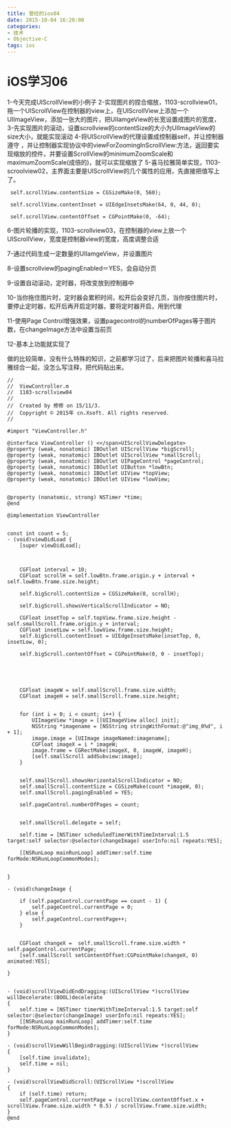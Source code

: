 ```yaml
---
title: 曾经的ios04
date: 2015-10-04 16:20:00
categories: 
- 技术
- Objective-C 
tags: ios
---
```


# iOS学习06
1-今天完成UIScrollView的小例子
2-实现图片的捏合缩放，1103-scrollview01，拖一个UIScrollView在控制器的view上，在UIScrollView上添加一个UIImageView，添加一张大的图片，把UIIamgeView的长宽设置成图片的宽度，<!-- more -->
3-先实现图片的滚动，设置scrollview的contentSize的大小为UIImageView的size大小，就能实现滚动
4-将UIScrollView的代理设置成控制器self，并让控制器遵守 ，并让控制器实现协议中的viewForZoomingInScrollView:方法，返回要实现缩放的控件，并要设置ScrollView的minimumZoomScale和maximumZoomScale(成倍的)，就可以实现缩放了
5-喜马拉雅简单实现，1103-scroolview02，主界面主要是UIScrollView的几个属性的应用，先直接把值写上了。
    
   ```
    self.scrollView.contentSize = CGSizeMake(0, 560);

    self.scrollView.contentInset = UIEdgeInsetsMake(64, 0, 44, 0);

    self.scrollView.contentOffset = CGPointMake(0, -64);
   ```

6-图片轮播的实现，1103-scrollview03，在控制器的view上放一个UIScrollView，宽度是控制器view的宽度，高度调整合适

7-通过代码生成一定数量的UIIamgeView，并设置图片

8-设置scrollview的pagingEnabled＝YES，会自动分页

9-设置自动滚动，定时器，将改变放到控制器中

10-当你拖住图片时，定时器会累积时间，松开后会变好几页，当你按住图片时，要停止定时器，松开后再开启定时器，要将定时器开启，用到代理

11-使用Page Control增强效果，设置pagecontrol的numberOfPages等于图片数，在changeImage方法中设置当前页

12-基本上功能就实现了

做的比较简单，没有什么特殊的知识，之前都学习过了，后来把图片轮播和喜马拉雅综合一起，没怎么写注释，把代码贴出来。

```
//
//  ViewController.m
//  1103-scrollview04
//
//  Created by 修修 on 15/11/3.
//  Copyright © 2015年 cn.Xsoft. All rights reserved.
//

#import "ViewController.h"

@interface ViewController () <</span>UIScrollViewDelegate>
@property (weak, nonatomic) IBOutlet UIScrollView *bigScroll;
@property (weak, nonatomic) IBOutlet UIScrollView *smallScroll;
@property (weak, nonatomic) IBOutlet UIPageControl *pageControl;
@property (weak, nonatomic) IBOutlet UIButton *lowBtn;
@property (weak, nonatomic) IBOutlet UIView *topView;
@property (weak, nonatomic) IBOutlet UIView *lowView;


@property (nonatomic, strong) NSTimer *time;
@end

@implementation ViewController


const int count = 5;
- (void)viewDidLoad {
    [super viewDidLoad];
   

    
    CGFloat interval = 10;
    CGFloat scrollH = self.lowBtn.frame.origin.y + interval + self.lowBtn.frame.size.height;
    
    self.bigScroll.contentSize = CGSizeMake(0, scrollH);
    
    self.bigScroll.showsVerticalScrollIndicator = NO;
    
    CGFloat insetTop = self.topView.frame.size.height - self.smallScroll.frame.origin.y + interval;
    CGFloat insetLow = self.lowView.frame.size.height;
    self.bigScroll.contentInset = UIEdgeInsetsMake(insetTop, 0, insetLow, 0);
    
    self.bigScroll.contentOffset = CGPointMake(0, 0 - insetTop);
    




    CGFloat imageW = self.smallScroll.frame.size.width;
    CGFloat imageH = self.smallScroll.frame.size.height;
    
    
    for (int i = 0; i < count; i++) {
        UIImageView *image = [[UIImageView alloc] init];
        NSString *imagename = [NSString stringWithFormat:@"img_0%d", i + 1];
        image.image = [UIImage imageNamed:imagename];
        CGFloat imageX = i * imageW;
        image.frame = CGRectMake(imageX, 0, imageW, imageH);
        [self.smallScroll addSubview:image];
    }
    
    
    self.smallScroll.showsHorizontalScrollIndicator = NO;
    self.smallScroll.contentSize = CGSizeMake(count *imageW, 0);
    self.smallScroll.pagingEnabled = YES;
    
    self.pageControl.numberOfPages = count;
    
    
    self.smallScroll.delegate = self;
    
    self.time = [NSTimer scheduledTimerWithTimeInterval:1.5 target:self selector:@selector(changeImage) userInfo:nil repeats:YES];
    
    [[NSRunLoop mainRunLoop] addTimer:self.time forMode:NSRunLoopCommonModes];


}

- (void)changeImage {
    
    if (self.pageControl.currentPage == count - 1) {
        self.pageControl.currentPage = 0;
    } else {
        self.pageControl.currentPage++;
    }
    
    
    CGFloat changeX =  self.smallScroll.frame.size.width * self.pageControl.currentPage;
    [self.smallScroll setContentOffset:CGPointMake(changeX, 0) animated:YES];

}


- (void)scrollViewDidEndDragging:(UIScrollView *)scrollView willDecelerate:(BOOL)decelerate
{
    self.time = [NSTimer timerWithTimeInterval:1.5 target:self selector:@selector(changeImage) userInfo:nil repeats:YES];
    [[NSRunLoop mainRunLoop] addTimer:self.time forMode:NSRunLoopCommonModes];
}

- (void)scrollViewWillBeginDragging:(UIScrollView *)scrollView
{
    [self.time invalidate];
    self.time = nil;
}

- (void)scrollViewDidScroll:(UIScrollView *)scrollView
{
    if (self.time) return;
    self.pageControl.currentPage = (scrollView.contentOffset.x + scrollView.frame.size.width * 0.5) / scrollView.frame.size.width;
}
@end
```